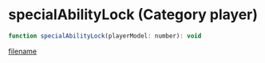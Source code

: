 # specialAbilityLock (Category player)

```js
function specialAbilityLock(playerModel: number): void
```

[filename](specialAbilityLock_m.md ':include')
